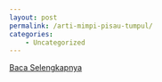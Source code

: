 ```yaml
---
layout: post
permalink: /arti-mimpi-pisau-tumpul/
categories:
    - Uncategorized
---
```


[Baca Selengkapnya](/08)
